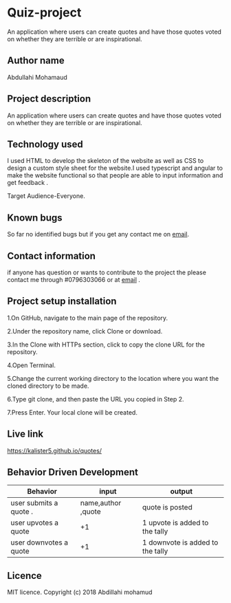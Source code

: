 # Quiz-project

An application where users can create quotes and have those quotes voted on whether they are terrible or are inspirational.

## Author name

Abdullahi Mohamaud

## Project description

An application where users can create quotes and have those quotes voted on whether they are terrible or are inspirational.

## Technology used

I used HTML to develop the skeleton of the website as well as CSS to design a custom style sheet for the website.I used typescript and angular to make the website functional so that people are able to input information and get feedback .

Target Audience-Everyone.

## Known bugs

So far no identified bugs but if you get any contact me on [email](zainkalister@gmail.com).

## Contact information

if anyone has question or wants to contribute to the project the please contact me through #0796303066 or at [email](zainkalister@gmail.com) .

## Project setup installation

1.On GitHub, navigate to the main page of the repository.

2.Under the repository name, click Clone or download.

3.In the Clone with HTTPs section, click  to copy the clone URL for the repository.

4.Open Terminal.

5.Change the current working directory to the location where you want the cloned directory to be made.

6.Type git clone, and then paste the URL you copied in Step 2.

7.Press Enter. Your local clone will be created.

## Live link

https://kalister5.github.io/quotes/

## Behavior Driven Development

|Behavior|input|output|
|--------|-----|------|
|user submits a quote .|name,author ,quote |quote is posted|
|user upvotes a quote|+1| 1 upvote is added to the tally |
|user downvotes a quote |+1| 1 downvote is added to the tally|

## Licence

MIT licence. Copyright (c) 2018 Abdillahi mohamud
